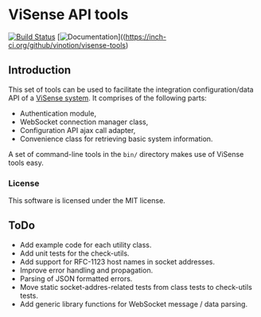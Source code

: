 # ViSense API tools

[![Build Status](https://travis-ci.org/vinotion/visense-tools.svg?branch=master "Travis CI Build Status")](https://travis-ci.org/vinotion/visense-tools)
[![Documentation](https://inch-ci.org/github/vinotion/visense-tools.svg?branch=master "Inch CI Documentation")]((https://inch-ci.org/github/vinotion/visense-tools)

## Introduction

This set of tools can be used to facilitate the integration configuration/data API of a
 [ViSense system](http://www.visense.eu). It comprises of the following parts:

* Authentication module,
* WebSocket connection manager class,
* Configuration API ajax call adapter,
* Convenience class for retrieving basic system information.

A set of command-line tools in the `bin/` directory makes use of ViSense tools easy.

### License

This software is licensed under the MIT license.

## ToDo

* Add example code for each utility class.
* Add unit tests for the check-utils.
* Add support for RFC-1123 host names in socket addresses.
* Improve error handling and propagation.
* Parsing of JSON formatted errors.
* Move static socket-addres-related tests from class tests to check-utils tests.
* Add generic library functions for WebSocket message / data parsing.
